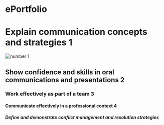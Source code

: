 # ePortfolio
<!DOCTYPE html>
<html>
<body>

<h1>Explain communication concepts and strategies  1</h1>
  <img src="number 1.jpg" alt="number 1">
<h2>Show confidence and skills in oral communications and presentations 2</h2>
<h3>Work effectively as part of a team 3</h3>
<h4> Communicate effectively in a professional context 4</h4>
<h5> Define and demonstrate conflict management and resolution strategies</h5>


</body>
</html>
